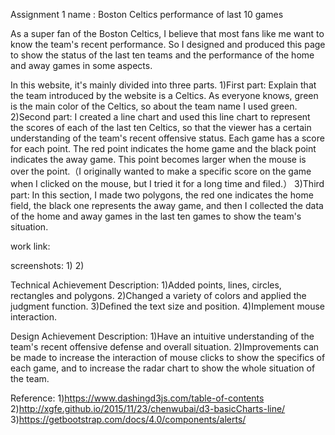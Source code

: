 Assignment 1 name : Boston Celtics performance of last 10 games

As a super fan of the Boston Celtics, I believe that most fans like me want to know the team's recent performance. So I designed and produced this page to show the status of the last ten teams and the performance of the home and away games in some aspects.

In this website, it's mainly divided into three parts.
1)First part: Explain that the team introduced by the website is a Celtics. As everyone knows, green is the main color of the Celtics, so about the team name I used green.
2)Second part: I created a line chart and used this line chart to represent the scores of each of the last ten Celtics, so that the viewer has a certain understanding of the team's recent offensive status. Each game has a score for each point. The red point indicates the home game and the black point indicates the away game. This point becomes larger when the mouse is over the point.（I originally wanted to make a specific score on the game when I clicked on the mouse, but I tried it for a long time and filed.）
3)Third part: In this section, I made two polygons, the red one indicates the home field, the black one represents the away game, and then I collected the data of the home and away games in the last ten games to show the team's situation.

work link: 

screenshots:
1)
2)

Technical Achievement Description:
1)Added points, lines, circles, rectangles and polygons.
2)Changed a variety of colors and applied the judgment function.
3)Defined the text size and position.
4)Implement mouse interaction.

Design Achievement Description:
1)Have an intuitive understanding of the team's recent offensive defense and overall situation.
2)Improvements can be made to increase the interaction of mouse clicks to show the specifics of each game, and to increase the radar chart to show the whole situation of the team.

Reference:
1)https://www.dashingd3js.com/table-of-contents
2)http://xgfe.github.io/2015/11/23/chenwubai/d3-basicCharts-line/
3)https://getbootstrap.com/docs/4.0/components/alerts/
